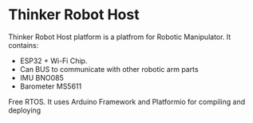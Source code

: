 # Thinker Robot Host

Thinker Robot Host platform is a platfrom for Robotic Manipulator. 
It contains:

* ESP32 + Wi-Fi Chip. 
* Can BUS to communicate with other robotic arm parts
* IMU BNO085
* Barometer MS5611

Free RTOS.
It uses Arduino Framework and Platformio for compiling and deploying